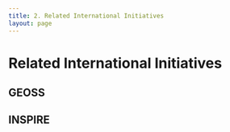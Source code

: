 ```yaml
---
title: 2. Related International Initiatives
layout: page
---
```

# Related International Initiatives

## GEOSS


## INSPIRE
